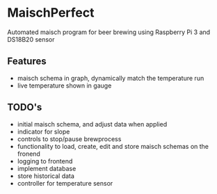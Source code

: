 # MaischPerfect
Automated maisch program for beer brewing using Raspberry Pi 3 and DS18B20 sensor

## Features
* maisch schema in graph, dynamically match the temperature run
* live temperature shown in gauge

## TODO's
* initial maisch schema, and adjust data when applied
* indicator for slope
* controls to stop/pause brewprocess
* functionality to load, create, edit and store maisch schemas on the fronend
* logging to frontend
* implement database
* store historical data
* controller for temperature sensor